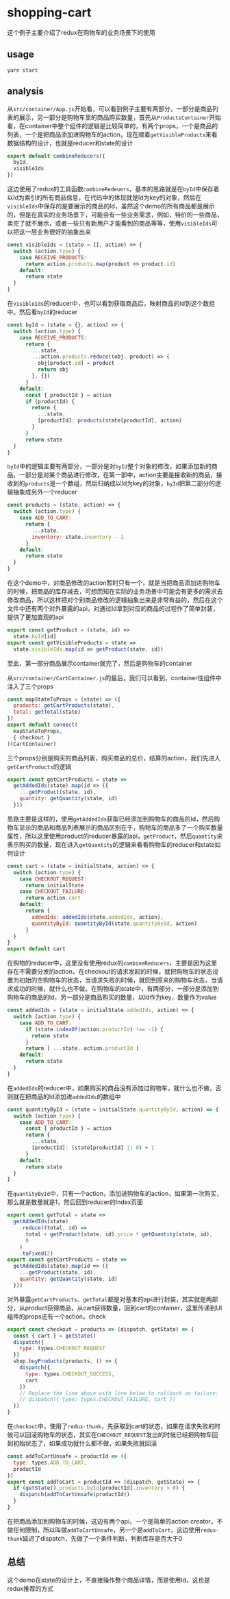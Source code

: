 # shopping-cart
这个例子主要介绍了redux在购物车的业务场景下的使用

## usage
```
yarn start
```

## analysis

从`src/container/App.js`开始看，可以看到例子主要有两部分，一部分是商品列表的展示，另一部分是购物车里的商品购买数量，首先从`ProductsContainer`开始看，在container中整个组件的逻辑是比较简单的，有两个props，一个是商品的列表，一个是把商品添加进购物车的action，现在顺着`getVisibleProducts`来看数据结构的设计，也就是reducer和state的设计

```js
export default combineReducers({
  byId,
  visibleIds
})
```
这边使用了redux的工具函数`combineRedeuers`，基本的思路就是在`byId`中保存着以Id为索引的所有商品信息，在代码中的体现就是Id为key的对象，然后在`visibleIds`中保存的是要展示的商品的Id，虽然这个demo的所有商品都是展示的，但是在真实的业务场景下，可能会有一些业务需求，例如，特价的一些商品，卖完了就不展示，或者一些只有新用户才能看到的商品等等，使用`visibleIds`可以把这一层业务很好的抽象出来

```js
const visibleIds = (state = [], action) => {
  switch (action.type) {
    case RECEIVE_PRODUCTS:
      return action.products.map(product => product.id)
    default:
      return state
  }
}
```
在`visibleIds`的reducer中，也可以看到获取商品后，映射商品的Id到这个数组中。然后看`byId`的reducer

```js
const byId = (state = {}, action) => {
  switch (action.type) {
    case RECEIVE_PRODUCTS:
      return {
        ...state,
        ...action.products.reduce((obj, product) => {
          obj[product.id] = product
          return obj
        }, {})
      }
    default:
      const { productId } = action
      if (productId) {
        return {
          ...state,
          [productId]: products(state[productId], action)
        }
      }
      return state
  }
}
```
`byId`中的逻辑主要有两部分，一部分是对`byId`整个对象的修改，如果添加新的商品，一部分是对某个商品进行修改，在第一部中，action主要是接收新的商品，接收到的`products`是一个数组，然后归纳成以Id为key的对象，`byId`把第二部分的逻辑抽象成另外一个reducer

```js
const products = (state, action) => {
  switch (action.type) {
    case ADD_TO_CART:
      return {
        ...state,
        inventory: state.inventory - 1
      }
    default:
      return state
  }
}
```
在这个demo中，对商品修改的action暂时只有一个，就是当把商品添加进购物车的时候，把商品的库存减去，可想而知在实际的业务场景中可能会有更多的需求去修改商品，所以这样把对个别商品修改的逻辑抽象出来是非常有益的，然后在这个文件中还有两个对外暴露的api，对通过Id拿到对应的商品的过程作了简单封装，提供了更加直观的api

```js
export const getProduct = (state, id) =>
  state.byId[id]
export const getVisibleProducts = state =>
  state.visibleIds.map(id => getProduct(state, id))
```
至此，第一部分商品展示container就完了，然后是购物车的container

从`src/container/CartContainer.js`的最后，我们可以看到，container往组件中注入了三个props

```js
const mapStateToProps = (state) => ({
  products: getCartProducts(state),
  total: getTotal(state)
})
export default connect(
  mapStateToProps,
  { checkout }
)(CartContainer)
```
三个props分别是购买的商品列表，购买商品的总价，结算的action，我们先进入`getCartProducts`的逻辑

```js
export const getCartProducts = state =>
  getAddedIds(state).map(id => ({
    ...getProduct(state, id),
    quantity: getQuantity(state, id)
  }))
```
思路主要是这样的，使用`getAddedIds`获取已经添加到购物车的商品的Id，然后购物车显示的商品和商品列表展示的商品区别在于，购物车的商品多了一个购买数量属性，所以这里使用product的reducer暴露的api，`getProduct`，然后`quantity`来表示购买的数量，现在进入`getQuantity`的逻辑来看看购物车的reducer和state如何设计

```js
const cart = (state = initialState, action) => {
  switch (action.type) {
    case CHECKOUT_REQUEST:
      return initialState
    case CHECKOUT_FAILURE:
      return action.cart
    default:
      return {
        addedIds: addedIds(state.addedIds, action),
        quantityById: quantityById(state.quantityById, action)
      }
  }
}
export default cart
```
在购物的reducer中，这里没有使用redux的`combineReducers`，主要是因为这里存在不需要分发的action，在checkout的请求发起的时候，就把购物车的状态设置为初始的空购物车的状态，当请求失败的时候，就回到原来的购物车状态，当请求成功的时候，就什么也不做。在购物车的state中，有两部分，一部分是添加到购物车的商品的Id，另一部分是商品购买的数量，以Id作为key，数量作为value

```js
const addedIds = (state = initialState.addedIds, action) => {
  switch (action.type) {
    case ADD_TO_CART:
      if (state.indexOf(action.productId) !== -1) {
        return state
      }
      return [ ...state, action.productId ]
    default:
      return state
  }
}
```
在`addedIds`的reducer中，如果购买的商品没有添加过购物车，就什么也不做，否则就在把商品的Id添加进`addedIds`的数组中

```js
const quantityById = (state = initialState.quantityById, action) => {
  switch (action.type) {
    case ADD_TO_CART:
      const { productId } = action
      return { 
        ...state,
        [productId]: (state[productId] || 0) + 1
      }
    default:
      return state
  }
}
```
在`quantityById`中，只有一个action，添加进购物车的action，如果第一次购买，那么就是数量就是1，然后回到reducer的Index页面

```js
export const getTotal = state =>
  getAddedIds(state)
    .reduce((total, id) =>
      total + getProduct(state, id).price * getQuantity(state, id),
      0
    )
    .toFixed(2)
export const getCartProducts = state =>
  getAddedIds(state).map(id => ({
    ...getProduct(state, id),
    quantity: getQuantity(state, id)
  }))
```
对外暴露`getCartProducts`、`getTotal`都是对基本的api进行封装，其实就是两部分，从product获得商品，从cart获得数量，回到cart的container，这里传递到UI组件的props还有一个action，check

```js
export const checkout = products => (dispatch, getState) => {
  const { cart } = getState()
  dispatch({
    type: types.CHECKOUT_REQUEST
  })
  shop.buyProducts(products, () => {
    dispatch({
      type: types.CHECKOUT_SUCCESS,
      cart
    })
    // Replace the line above with line below to rollback on failure:
    // dispatch({ type: types.CHECKOUT_FAILURE, cart })
  })
}
```
在`checkout`中，使用了`redux-thunk`，先获取到cart的状态，如果在请求失败的时候可以回滚购物车的状态，其实在`CHECKOUT_REQUEST`发出的时候已经把购物车回到初始状态了，如果成功就什么都不做，如果失败就回滚

```js
const addToCartUnsafe = productId => ({
  type: types.ADD_TO_CART,
  productId
})
export const addToCart = productId => (dispatch, getState) => {
  if (getState().products.byId[productId].inventory > 0) {
    dispatch(addToCartUnsafe(productId))
  }
}
```
在把商品添加到购物车的时候，这边有两个api，一个是简单的action creator，不做任何限制，所以叫做`addToCartUnsafe`，另一个是`addToCart`，这边使用`redux-thunk`延迟了dispatch，先做了一个条件判断，判断库存是否大于0

## 总结
这个demo在state的设计上，不直接操作整个商品详情，而是使用Id，这也是redux推荐的方式